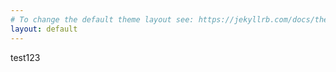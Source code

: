 ```yaml
---
# To change the default theme layout see: https://jekyllrb.com/docs/themes/#overriding-theme-defaults
layout: default
---
```

test123
